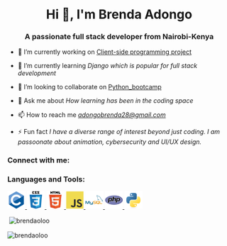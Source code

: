 
<h1 align="center">Hi 👋, I'm Brenda Adongo</h1>
<h3 align="center">A passionate full stack developer from Nairobi-Kenya</h3>

- 🔭 I’m currently working on [Client-side programming project](Https://github.com/brendaoloo/Client-side-project)

- 🌱 I’m currently learning *Django which is popular for full stack development*

- 👯 I’m looking to collaborate on [Python_bootcamp](Https://githum.com/brendaoloo/python_bootcamp)

- 💬 Ask me about *How learning has been in the coding space*

- 📫 How to reach me *adongobrenda28@gmail.com*

- ⚡ Fun fact *I have a diverse range of interest beyond just coding. I am passoonate about animation, cybersecurity and UI/UX design.*

<h3 align="left">Connect with me:</h3>
<p align="left">
</p>

<h3 align="left">Languages and Tools:</h3>
<p align="left"> <a href="https://www.cprogramming.com/" target="_blank" rel="noreferrer"> <img src="https://raw.githubusercontent.com/devicons/devicon/master/icons/c/c-original.svg" alt="c" width="40" height="40"/> </a> <a href="https://www.w3schools.com/css/" target="_blank" rel="noreferrer"> <img src="https://raw.githubusercontent.com/devicons/devicon/master/icons/css3/css3-original-wordmark.svg" alt="css3" width="40" height="40"/> </a> <a href="https://www.w3.org/html/" target="_blank" rel="noreferrer"> <img src="https://raw.githubusercontent.com/devicons/devicon/master/icons/html5/html5-original-wordmark.svg" alt="html5" width="40" height="40"/> </a> <a href="https://developer.mozilla.org/en-US/docs/Web/JavaScript" target="_blank" rel="noreferrer"> <img src="https://raw.githubusercontent.com/devicons/devicon/master/icons/javascript/javascript-original.svg" alt="javascript" width="40" height="40"/> </a> <a href="https://www.mysql.com/" target="_blank" rel="noreferrer"> <img src="https://raw.githubusercontent.com/devicons/devicon/master/icons/mysql/mysql-original-wordmark.svg" alt="mysql" width="40" height="40"/> </a> <a href="https://www.php.net" target="_blank" rel="noreferrer"> <img src="https://raw.githubusercontent.com/devicons/devicon/master/icons/php/php-original.svg" alt="php" width="40" height="40"/> </a> <a href="https://www.python.org" target="_blank" rel="noreferrer"> <img src="https://raw.githubusercontent.com/devicons/devicon/master/icons/python/python-original.svg" alt="python" width="40" height="40"/> </a> </p>

<p>&nbsp;<img align="center" src="https://github-readme-stats.vercel.app/api?username=brendaoloo&show_icons=true&locale=en" alt="brendaoloo" /></p>

<p><img align="center" src="https://github-readme-streak-stats.herokuapp.com/?user=brendaoloo&" alt="brendaoloo" /></p>
